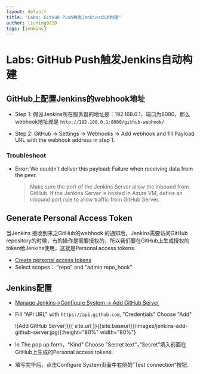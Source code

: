 ```yaml
---
layout: default
title: "Labs: GitHub Push触发Jenkins自动构建"
author: liuning0820
tags: [jenkins]
---
```


# Labs: GitHub Push触发Jenkins自动构建

## GitHub上配置Jenkins的webhook地址

- Step 1: 假设Jenkins所在服务器的地址是：192.168.0.1，端口为8080，那么webhook地址就是 `http://192.168.0.1:8080/github-webhook/`

- Step 2: GitHub -> Settings -> Webhooks -> Add webhook and fill Payload URL with the webhook address in step 1.

### Troubleshoot

- Error: We couldn’t deliver this payload: Failure when receiving data from the peer.
  > Make sure the port of the Jenkins Server allow the inbound from GitHub. If the Jenkins Server is hosted in Azure VM, define an inbound port rule to allow traffic from GitHub Server.

## Generate Personal Access Token

当Jenkins 接收到来之GitHub的webhook 的通知后，Jenkins需要访问GitHub repository的时候，有的操作是需要授权的，所以我们要在GitHub上生成授权的token给Jenkins使用，这就是Personal access tokens.

- [Create personal access tokens](https://github.com/settings/tokens/new)
- Select scopes： "repo" and "admin:repo_hook"

## Jenkins配置

- [Manage Jenkins->Configure System -> Add GitHub Server](http://192.168.0.1:8080/configure)
- Fill "API URL" with `https://api.github.com`, "Credentials" Choose "Add"

    ![Add GitHub Server]({{ site.url }}{{site.baseurl}}/images/jenkins-add-github-server.jpg){:height="80%" width="80%"}

- In The pop up form，"Kind" Choose ”Secret text”，”Secret”填入前面在GitHub上生成的Personal access tokens.

- 填写完毕后，点击Configure System页面中右侧的”Test connection”按钮.
